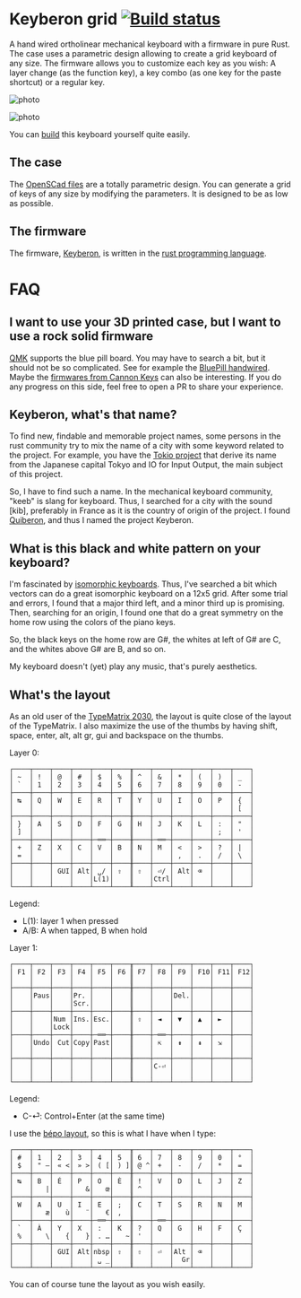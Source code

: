 # Keyberon grid [![Build status](https://travis-ci.org/TeXitoi/keyberon-grid.svg?branch=master)](https://travis-ci.org/TeXitoi/keyberon)

A hand wired ortholinear mechanical keyboard with a firmware in pure
Rust. The case uses a parametric design allowing to create a grid
keyboard of any size. The firmware allows you to customize each key as
you wish: A layer change (as the function key), a key combo (as one
key for the paste shortcut) or a regular key.

![photo](images/keyberon.jpg)

![photo](images/keyberon5x15.jpg)

You can [build](BUILDING.md) this keyboard yourself quite easily.

## The case

The [OpenSCad files](cad/) are a totally parametric design. You can generate a grid of keys of any size by modifying the parameters. It is designed to be as low as possible.

## The firmware

The firmware, [Keyberon](https://github.com/TeXitoi/keyberon), is
written in the [rust programming language](https://rust-lang.org).

# FAQ

## I want to use your 3D printed case, but I want to use a rock solid firmware

[QMK](https://github.com/qmk/qmk_firmware) supports the blue pill board. You may have to search a bit, but it should not be so complicated. See for example the [BluePill handwired](https://github.com/qmk/qmk_firmware/tree/master/keyboards/handwired/bluepill). Maybe the [firmwares from Cannon Keys](https://github.com/qmk/qmk_firmware/tree/master/keyboards/cannonkeys) can also be interesting. If you do any progress on this side, feel free to open a PR to share your experience.

## Keyberon, what's that name?

To find new, findable and memorable project names, some persons in the rust community try to mix the name of a city with some keyword related to the project. For example, you have the [Tokio project](https://tokio.rs/) that derive its name from the Japanese capital Tokyo and IO for Input Output, the main subject of this project.

So, I have to find such a name. In the mechanical keyboard community, "keeb" is slang for keyboard. Thus, I searched for a city with the sound [kib], preferably in France as it is the country of origin of the project. I found [Quiberon](https://en.wikipedia.org/wiki/Quiberon), and thus I named the project Keyberon.

## What is this black and white pattern on your keyboard?

I'm fascinated by [isomorphic keyboards](https://en.wikipedia.org/wiki/Isomorphic_keyboard). Thus, I've searched a bit which vectors can do a great isomorphic keyboard on a 12x5 grid. After some trial and errors, I found that a major third left, and a minor third up is promising. Then, searching for an origin, I found one that do a great symmetry on the home row using the colors of the piano keys.

So, the black keys on the home row are G#, the whites at left of G# are C, and the whites above G# are B, and so on.

My keyboard doesn't (yet) play any music, that's purely aesthetics.

## What's the layout

As an old user of the [TypeMatrix 2030](http://www.typematrix.com/2030/features.php), the layout is quite close of the layout of the TypeMatrix. I also maximize the use of the thumbs by having shift, space, enter, alt, alt gr, gui and backspace on the thumbs.

Layer 0:
```
┌────┬────┬────┬────┬────┬────╥────┬────┬────┬────┬────┬────┐
│ ~  │ !  │ @  │ #  │ $  │ %  ║ ^  │ &  │ *  │ (  │ )  │ _  │
│ `  │ 1  │ 2  │ 3  │ 4  │ 5  ║ 6  │ 7  │ 8  │ 9  │ 0  │ -  │
├────┼────┼────┼────┼────┼────╫────┼────┼────┼────┼────┼────┤
│ ↹  │ Q  │ W  │ E  │ R  │ T  ║ Y  │ U  │ I  │ O  │ P  │ {  │
│    │    │    │    │    │    ║    │    │    │    │    │ [  │
├────┼────┼────┼────┼────┼────╫────┼────┼────┼────┼────┼────┤
│ }  │ A  │ S  │ D  │ F  │ G  ║ H  │ J  │ K  │ L  │ :  │ "  │
│ ]  │    │    │    │    │    ║    │    │    │    │ ;  │ '  │
├────┼────┼────┼────┼─══─┼────╫────┼─══─┼────┼────┼────┼────┤
│ +  │ Z  │ X  │ C  │ V  │ B  ║ N  │ M  │ <  │ >  │ ?  │ |  │
│ =  │    │    │    │    │    ║    │    │ ,  │ .  │ /  │ \  │
├────┼────┼────┼────┼────┼────╫────┼────┼────┼────┼────┼────┤
│    │    │ GUI│ Alt│ ␣/ │ ⇧  ║ ⇧  │ ⏎/ │ Alt│ ⌫  │    │    │
│    │    │    │    │L(1)│    ║    │Ctrl│    │    │    │    │
└────┴────┴────┴────┴────┴────╨────┴────┴────┴────┴────┴────┘
```
Legend:
 - L(1): layer 1 when pressed
 - A/B: A when tapped, B when hold

Layer 1:
```
┌────┬────┬────┬────┬────┬────╥────┬────┬────┬────┬────┬────┐
│ F1 │ F2 │ F3 │ F4 │ F5 │ F6 ║ F7 │ F8 │ F9 │ F10│ F11│ F12│
│    │    │    │    │    │    ║    │    │    │    │    │    │
├────┼────┼────┼────┼────┼────╫────┼────┼────┼────┼────┼────┤
│    │Paus│    │Pr. │    │    ║    │    │Del.│    │    │    │
│    │    │    │Scr.│    │    ║    │    │    │    │    │    │
├────┼────┼────┼────┼────┼────╫────┼────┼────┼────┼────┼────┤
│    │    │Num │Ins.│Esc.│    ║ ⇪  │ ◄  │ ▼  │ ▲  │ ►  │    │
│    │    │Lock│    │    │    ║    │    │    │    │    │    │
├────┼────┼────┼────┼─══─┼────╫────┼─══─┼────┼────┼────┼────┤
│    │Undo│ Cut│Copy│Past│    ║    │ ⇱  │ ⇟  │ ⇞  │ ⇲  │    │
│    │    │    │    │    │    ║    │    │    │    │    │    │
├────┼────┼────┼────┼────┼────╫────┼────┼────┼────┼────┼────┤
│    │    │    │    │    │    ║    │C-⏎ │    │    │    │    │
│    │    │    │    │    │    ║    │    │    │    │    │    │
└────┴────┴────┴────┴────┴────╨────┴────┴────┴────┴────┴────┘
```
Legend:
 - C-⏎: Control+Enter (at the same time)


I use the [bépo layout](https://bepo.fr), so this is what I have when I type:
```
┌────┬────┬────┬────┬────┬────╥────┬────┬────┬────┬────┬────┐
│ #  │ 1  │ 2  │ 3  │ 4  │ 5  ║ 6  │ 7  │ 8  │ 9  │ 0  │ °  │
│ $  │ " —│ « <│ » >│ ( [│ ) ]║ @ ^│ +  │ -  │ /  │ *  │ =  │
├────┼────┼────┼────┼────┼────╫────┼────┼────┼────┼────┼────┤
│ ↹  │ B  │ É  │ P  │ O  │ È  ║ !  │ V  │ D  │ L  │ J  │ Z  │
│    │   |│    │   &│   œ│    ║ ^  │    │    │    │    │    │
├────┼────┼────┼────┼────┼────╫────┼────┼────┼────┼────┼────┤
│ W  │ A  │ U  │ I  │ E  │ ;  ║ C  │ T  │ S  │ R  │ N  │ M  │
│    │   æ│   ù│   ¨│   €│ ,  ║    │    │    │    │    │    │
├────┼────┼────┼────┼─══─┼────╫────┼─══─┼────┼────┼────┼────┤
│ `  │ À  │ Y  │ X  │ :  │ K  ║ ?  │ Q  │ G  │ H  │ F  │ Ç  │
│ %  │   \│   {│   }│ . …│   ~║ '  │    │    │    │    │    │
├────┼────┼────┼────┼────┼────╫────┼────┼────┼────┼────┼────┤
│    │    │ GUI│ Alt│nbsp│ ⇧  ║ ⇧  │ ⏎  │Alt │ ⌫  │    │    │
│    │    │    │    │ ␣ _│    ║    │    │  Gr│    │    │    │
└────┴────┴────┴────┴────┴────╨────┴────┴────┴────┴────┴────┘
```

You can of course tune the layout as you wish easily.
